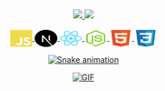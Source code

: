<div align=center>
  <div>
    <a href="https://github.com/luizsp7m">
    <img height="160em" src="https://github-readme-stats.vercel.app/api?username=luizsp7m&show_icons=true&theme=radical&include_all_commits=true&count_private=true"/>
    <img height="160em" src="https://github-readme-stats.vercel.app/api/top-langs/?username=luizsp7m&layout=compact&langs_count=7&theme=radical"/>
  </div>
  
  <div style="display: inline_block"><br>
    <img align="center" alt="#" height="30" width="40" src="https://raw.githubusercontent.com/devicons/devicon/master/icons/javascript/javascript-plain.svg">
    <img align="center" alt="#" height="30" width="40" src="https://raw.githubusercontent.com/devicons/devicon/master/icons/nextjs/nextjs-original.svg">
    <img align="center" alt="#" height="30" width="40" src="https://raw.githubusercontent.com/devicons/devicon/master/icons/react/react-original.svg">
    <img align="center" alt="#" height="30" width="40" src="https://raw.githubusercontent.com/devicons/devicon/master/icons/nodejs/nodejs-plain.svg">
    <img align="center" alt="#" height="30" width="40" src="https://raw.githubusercontent.com/devicons/devicon/master/icons/html5/html5-original.svg">
    <img align="center" alt="#" height="30" width="40" src="https://raw.githubusercontent.com/devicons/devicon/master/icons/css3/css3-original.svg">
  </div>

  ![Snake animation](https://github.com/luizsp7m/luizsp7m/blob/output/github-contribution-grid-snake.svg)

  <img height="180em" src="https://c.tenor.com/ay8vz0KCoyoAAAAC/dbs-frieza.gif" alt="GIF" />
</div>
